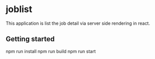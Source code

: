 # joblist

This application is list the job detail via server side rendering in react. 

## Getting started 

npm run install
npm run build
npm run start

